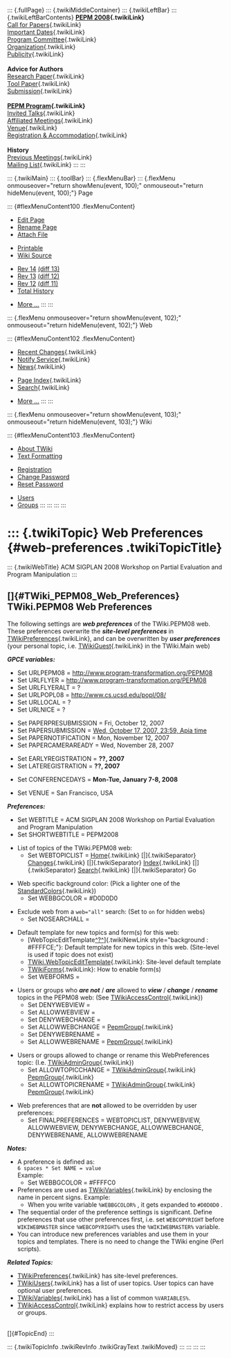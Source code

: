 ::: {.fullPage}
::: {.twikiMiddleContainer}
::: {.twikiLeftBar}
::: {.twikiLeftBarContents}
**[PEPM 2008](WebHome){.twikiLink}**\
[Call for Papers](CallForPapers){.twikiLink}\
[Important Dates](ImportantDates){.twikiLink}\
[Program Committee](ProgramCommittee){.twikiLink}\
[Organization](ConferenceOrganization){.twikiLink}\
[Publicity](PEPMPublicity){.twikiLink}\
\
**Advice for Authors**\
[Research Paper](ResearchPaperAdvice){.twikiLink}\
[Tool Paper](ToolPaperAdvice){.twikiLink}\
[Submission](PaperSubmission){.twikiLink}\
\
**[PEPM Program](PEPMProgram){.twikiLink}**\
[Invited Talks](InvitedTalks){.twikiLink}\
[Affiliated Meetings](AffiliatedMeetings){.twikiLink}\
[Venue](WorkshopVenue){.twikiLink}\
[Registration & Accommodation](RegistrationAndAccomodation){.twikiLink}\
\
**History**\
[Previous Meetings](PreviousMeetings){.twikiLink}\
[Mailing List](PEPMNews){.twikiLink}
:::
:::

::: {.twikiMain}
::: {.toolBar}
::: {.flexMenuBar}
::: {.flexMenu onmouseover="return showMenu(event, 100);" onmouseout="return hideMenu(event, 100);"}
Page

::: {#flexMenuContent100 .flexMenuContent}
-   [Edit
    Page](http://www.program-transformation.org/edit/PEPM08/WebPreferences?t=1536828925)
-   [Rename
    Page](http://www.program-transformation.org/rename/PEPM08/WebPreferences)
-   [Attach
    File](http://www.program-transformation.org/attach/PEPM08/WebPreferences)

<!-- -->

-   [Printable](http://www.program-transformation.org/view/PEPM08/WebPreferences?skin=print.pattern)
-   [Wiki
    Source](http://www.program-transformation.org/view/PEPM08/WebPreferences?skin=text&raw=on&contenttype=text/plain)

<!-- -->

-   [Rev
    14](http://www.program-transformation.org/view/PEPM08/WebPreferences?rev=1.14)
    [(diff 13)](http://www.program-transformation.org/rdiff/PEPM08/WebPreferences?rev1=1.14&rev2=1.13)
-   [Rev
    13](http://www.program-transformation.org/view/PEPM08/WebPreferences?rev=1.13)
    [(diff 12)](http://www.program-transformation.org/rdiff/PEPM08/WebPreferences?rev1=1.13&rev2=1.12)
-   [Rev
    12](http://www.program-transformation.org/view/PEPM08/WebPreferences?rev=1.12)
    [(diff 11)](http://www.program-transformation.org/rdiff/PEPM08/WebPreferences?rev1=1.12&rev2=1.11)
-   [Total
    History](http://www.program-transformation.org/rdiff/PEPM08/WebPreferences)

<!-- -->

-   [More
    \...](http://www.program-transformation.org/oops/PEPM08/WebPreferences?template=oopsmore&param1=1.14&param2=1.14)
:::
:::

::: {.flexMenu onmouseover="return showMenu(event, 102);" onmouseout="return hideMenu(event, 102);"}
Web

::: {#flexMenuContent102 .flexMenuContent}
-   [Recent Changes](WebChanges){.twikiLink}
-   [Notify Service](WebNotify){.twikiLink}
-   [News](WebNews){.twikiLink}

<!-- -->

-   [Page Index](WebIndex){.twikiLink}
-   [Search](WebSearch){.twikiLink}

<!-- -->

-   [More
    \...](http://www.program-transformation.org/oops/PEPM08/WebPreferences?template=oopsmore&param1=1.14&param2=1.14)
:::
:::

::: {.flexMenu onmouseover="return showMenu(event, 103);" onmouseout="return hideMenu(event, 103);"}
Wiki

::: {#flexMenuContent103 .flexMenuContent}
-   [About
    TWiki](http://www.program-transformation.org/view/TWiki/WebHome)
-   [Text
    Formatting](http://www.program-transformation.org/view/TWiki/TextFormattingRules)

<!-- -->

-   [Registration](http://www.program-transformation.org/view/TWiki/TWikiRegistration)
-   [Change
    Password](http://www.program-transformation.org/view/TWiki/ChangePassword)
-   [Reset
    Password](http://www.program-transformation.org/view/TWiki/ResetPassword)

<!-- -->

-   [Users](http://www.program-transformation.org/view/Main/TWikiUsers)
-   [Groups](http://www.program-transformation.org/view/Main/TWikiGroups)
:::
:::
:::
:::

::: {.twikiTopic}
Web Preferences {#web-preferences .twikiTopicTitle}
===============

::: {.twikiWebTitle}
ACM SIGPLAN 2008 Workshop on Partial Evaluation and Program Manipulation
:::

[]{#TWiki_PEPM08_Web_Preferences} TWiki.PEPM08 Web Preferences
--------------------------------------------------------------

The following settings are ***web preferences*** of the TWiki.PEPM08
web. These preferences overwrite the ***site-level preferences*** in
[TWikiPreferences](../TWiki/TWikiPreferences){.twikiLink}, and can be
overwritten by ***user preferences*** (your personal topic, i.e.
[TWikiGuest](../Main/TWikiGuest){.twikiLink} in the TWiki.Main web)

***GPCE variables:***

-   Set URLPEPM08 = <http://www.program-transformation.org/PEPM08>
-   Set URLFLYER = <http://www.program-transformation.org/PEPM08>
-   Set URLFLYERALT = ?
-   Set URLPOPL08 = <http://www.cs.ucsd.edu/popl/08/>
-   Set URLLOCAL = ?
-   Set URLNICE = ?

<!-- -->

-   Set PAPERPRESUBMISSION = Fri, October 12, 2007
-   Set PAPERSUBMISSION = [Wed, October 17, 2007, 23:59, Apia
    time](http://www.timeanddate.com/worldclock/fixedtime.html?month=10&day=17&year=2007&hour=23&min=59&sec=0&p1=282)
-   Set PAPERNOTIFICATION = Mon, November 12, 2007
-   Set PAPERCAMERAREADY = Wed, November 28, 2007

<!-- -->

-   Set EARLYREGISTRATION = **??, 2007**
-   Set LATEREGISTRATION = **??, 2007**

<!-- -->

-   Set CONFERENCEDAYS = **Mon-Tue, January 7-8, 2008**

<!-- -->

-   Set VENUE = San Francisco, USA

***Preferences:***

-   Set WEBTITLE = ACM SIGPLAN 2008 Workshop on Partial Evaluation and
    Program Manipulation
-   Set SHORTWEBTITLE = PEPM2008

<!-- -->

-   List of topics of the TWiki.PEPM08 web:
    -   Set WEBTOPICLIST = [Home](WebHome){.twikiLink}
        [\|]{.twikiSeparator} [Changes](WebChanges){.twikiLink}
        [\|]{.twikiSeparator} [Index](WebIndex){.twikiLink}
        [\|]{.twikiSeparator} [Search](WebSearch){.twikiLink}
        [\|]{.twikiSeparator} Go

<!-- -->

-   Web specific background color: (Pick a lighter one of the
    [StandardColors](../TWiki/StandardColors){.twikiLink})
    -   Set WEBBGCOLOR = \#D0D0D0

<!-- -->

-   Exclude web from a `web="all"` search: (Set to `on` for hidden webs)
    -   Set NOSEARCHALL =

<!-- -->

-   Default template for new topics and form(s) for this web:
    -   [WebTopicEditTemplate[^?^](http://www.program-transformation.org/edit/PEPM08/WebTopicEditTemplate?topicparent=PEPM08.WebPreferences)]{.twikiNewLink
        style="background : #FFFFCE;"}: Default template for new topics
        in this web. (Site-level is used if topic does not exist)
    -   [TWiki.WebTopicEditTemplate](../TWiki/WebTopicEditTemplate){.twikiLink}:
        Site-level default template
    -   [TWikiForms](../TWiki/TWikiForms){.twikiLink}: How to enable
        form(s)
    -   Set WEBFORMS =

<!-- -->

-   Users or groups who ***are not*** / ***are*** allowed to ***view***
    / ***change*** / ***rename*** topics in the PEPM08 web: (See
    [TWikiAccessControl](../TWiki/TWikiAccessControl){.twikiLink})
    -   Set DENYWEBVIEW =
    -   Set ALLOWWEBVIEW =
    -   Set DENYWEBCHANGE =
    -   Set ALLOWWEBCHANGE = [PepmGroup](../Main/PepmGroup){.twikiLink}
    -   Set DENYWEBRENAME =
    -   Set ALLOWWEBRENAME = [PepmGroup](../Main/PepmGroup){.twikiLink}

<!-- -->

-   Users or groups allowed to change or rename this WebPreferences
    topic: (I.e. [TWikiAdminGroup](../Main/TWikiAdminGroup){.twikiLink})
    -   Set ALLOWTOPICCHANGE =
        [TWikiAdminGroup](../Main/TWikiAdminGroup){.twikiLink}
        [PepmGroup](../Main/PepmGroup){.twikiLink}
    -   Set ALLOWTOPICRENAME =
        [TWikiAdminGroup](../Main/TWikiAdminGroup){.twikiLink}
        [PepmGroup](../Main/PepmGroup){.twikiLink}

<!-- -->

-   Web preferences that are **not** allowed to be overridden by user
    preferences:
    -   Set FINALPREFERENCES = WEBTOPICLIST, DENYWEBVIEW, ALLOWWEBVIEW,
        DENYWEBCHANGE, ALLOWWEBCHANGE, DENYWEBRENAME, ALLOWWEBRENAME

***Notes:***

-   A preference is defined as:\
    `6 spaces * Set NAME = value`\
    Example:
    -   Set WEBBGCOLOR = \#FFFFC0
-   Preferences are used as
    [TWikiVariables](../TWiki/TWikiVariables){.twikiLink} by enclosing
    the name in percent signs. Example:
    -   When you write variable `%WEBBGCOLOR%` , it gets expanded to
        `#D0D0D0` .
-   The sequential order of the preference settings is significant.
    Define preferences that use other preferences first, i.e. set
    `WEBCOPYRIGHT` before `WIKIWEBMASTER` since `%WEBCOPYRIGHT%` uses
    the `%WIKIWEBMASTER%` variable.
-   You can introduce new preferences variables and use them in your
    topics and templates. There is no need to change the TWiki engine
    (Perl scripts).

***Related Topics:***

-   [TWikiPreferences](../TWiki/TWikiPreferences){.twikiLink} has
    site-level preferences.
-   [TWikiUsers](../Main/TWikiUsers){.twikiLink} has a list of user
    topics. User topics can have optional user preferences.
-   [TWikiVariables](../TWiki/TWikiVariables){.twikiLink} has a list of
    common `%VARIABLES%`.
-   [TWikiAccessControl](../TWiki/TWikiAccessControl){.twikiLink}
    explains how to restrict access by users or groups.

\
[]{#TopicEnd}
:::

::: {.twikiTopicInfo .twikiRevInfo .twikiGrayText .twikiMoved}
:::
:::
:::
:::
